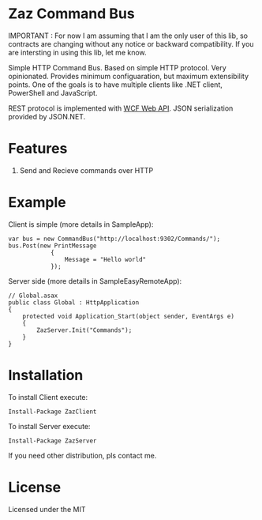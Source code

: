 Zaz Command Bus
=============

IMPORTANT : For now I am assuming that I am the only user of this lib, so contracts are changing without any notice or backward compatibility. If you are intersting in using this lib, let me know.

Simple HTTP Command Bus. Based on simple HTTP protocol. Very opinionated. Provides minimum configuaration, but maximum extensibility points. One of the goals is to have multiple clients like .NET client, PowerShell and JavaScript.

REST protocol is implemented with <a href="http://wcf.codeplex.com/wikipage?title=WCF HTTP">WCF Web API</a>. JSON serialization provided by JSON.NET.

Features
========

1. Send and Recieve commands over HTTP

Example
=======

Client is simple (more details in SampleApp):

	var bus = new CommandBus("http://localhost:9302/Commands/");            
	bus.Post(new PrintMessage
				{
					Message = "Hello world"
				});
				
Server side (more details in SampleEasyRemoteApp):

	// Global.asax
	public class Global : HttpApplication
    {
        protected void Application_Start(object sender, EventArgs e)
        {            
            ZazServer.Init("Commands");
        }        
    }

Installation
============
	
To install Client execute:

	Install-Package ZazClient
	
To install Server execute:

	Install-Package ZazServer
	
If you need other distribution, pls contact me.
	
License
=======

Licensed under the MIT